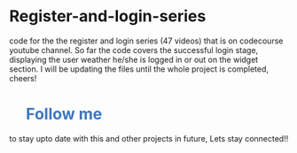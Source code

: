 # Register-and-login-series
code for the the register and login series (47 videos) that is on codecourse youtube channel.
So far the code covers the successful login stage, displaying the user weather he/she is logged in or out on the widget section.
I will be updating the files until the whole project is completed, cheers!

<h1 style="color:#4078c0;margin-left:30px;">Follow me</h1> to stay upto date with this and other projects in future,
Lets stay connected!!
